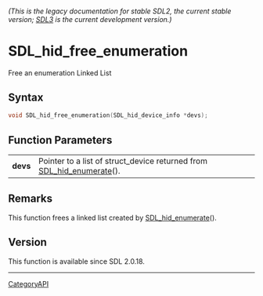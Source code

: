 ###### (This is the legacy documentation for stable SDL2, the current stable version; [SDL3](https://wiki.libsdl.org/SDL3/) is the current development version.)
# SDL_hid_free_enumeration

Free an enumeration Linked List 

## Syntax

```c
void SDL_hid_free_enumeration(SDL_hid_device_info *devs);

```

## Function Parameters

|              |                                                                                            |
| ------------ | ------------------------------------------------------------------------------------------ |
| **devs**     | Pointer to a list of struct_device returned from [SDL_hid_enumerate](SDL_hid_enumerate)(). |

## Remarks

This function frees a linked list created by
[SDL_hid_enumerate](SDL_hid_enumerate)().

## Version

This function is available since SDL 2.0.18.

----
[CategoryAPI](CategoryAPI)

